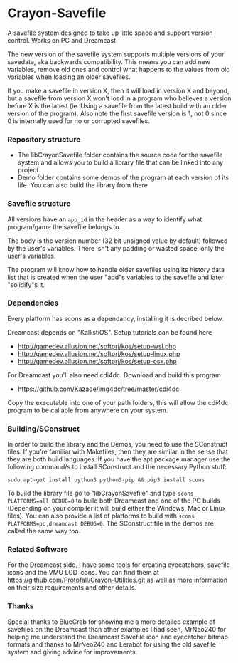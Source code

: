 # Crayon-Savefile
A savefile system designed to take up little space and support version control. Works on PC and Dreamcast

The new version of the savefile system supports multiple versions of your savedata, aka backwards compatibility. This means you can add new variables, remove old ones and control what happens to the values from old variables when loading an older savefiles.

If you make a savefile in version X, then it will load in version X and beyond, but a savefile from version X won't load in a program who believes a version before X is the latest (ie. Using a savefile from the latest build with an older version of the program). Also note the first savefile version is 1, not 0 since 0 is internally used for no or corrupted savefiles.

### Repository structure

- The libCrayonSavefile folder contains the source code for the savefile system and allows you to build a library file that can be linked into any project
- Demo folder contains some demos of the program at each version of its life. You can also build the library from there

### Savefile structure

All versions have an `app_id` in the header as a way to identify what program/game the savefile belongs to.

The body is the version number (32 bit unsigned value by default) followed by the user's variables. There isn't any padding or wasted space, only the user's variables.

The program will know how to handle older savefiles using its history data list that is created when the user "add"s variables to the savefile and later "solidify"s it.

### Dependencies

Every platform has scons as a dependancy, installing it is decribed below.

Dreamcast depends on "KallistiOS". Setup tutorials can be found here
- http://gamedev.allusion.net/softprj/kos/setup-wsl.php
- http://gamedev.allusion.net/softprj/kos/setup-linux.php
- http://gamedev.allusion.net/softprj/kos/setup-osx.php

For Dreamcast you'll also need cdi4dc. Download and build this program
- https://github.com/Kazade/img4dc/tree/master/cdi4dc

Copy the executable into one of your path folders, this will allow the cdi4dc program to be callable from anywhere on your system.


### Building/SConstruct

In order to build the library and the Demos, you need to use the SConstruct files. If you're familiar with Makefiles, then they are similar in the sense that they are both build languages. If you have the apt package manager use the following command/s to install SConstruct and the necessary Python stuff:

`sudo apt-get install python3 python3-pip && pip3 install scons`

To build the library file go to "libCrayonSavefile" and type `scons PLATFORMS=all DEBUG=0` to build both Dreamcast and one of the PC builds (Depending on your compiler it will build either the Windows, Mac or Linux files). You can also provide a list of platforms to build with `scons PLATFORMS=pc,dreamcast DEBUG=0`. The SConstruct file in the demos are called the same way too.

### Related Software

For the Dreamcast side, I have some tools for creating eyecatchers, savefile icons and the VMU LCD icons. You can find them at https://github.com/Protofall/Crayon-Utilities.git as well as more information on their size requirements and other details.

### Thanks

Special thanks to BlueCrab for showing me a more detailed example of savefiles on the Dreamcast than other examples I had seen, MrNeo240 for helping me understand the Dreamcast Savefile icon and eyecatcher bitmap formats and thanks to MrNeo240 and Lerabot for using the old savefile system and giving advice for improvements.
